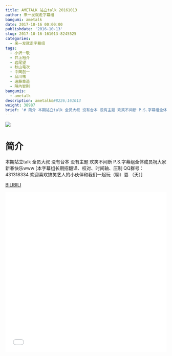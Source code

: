 ```yaml
---
title: AMETALK 站立talk 20161013
author: 来一发就走字幕组
bangumi: ametalk
date: 2017-10-16 00:00:00
publishdate: '2016-10-13'
slug: 2017-10-16-161013-8245525
categories:
  - 来一发就走字幕组
tags:
  - 小沢一敬
  - 井上裕介
  - 岩尾望
  - 秋山竜次
  - 中岡創一
  - 品川祐
  - 遠藤章造
  - 陣內智則
bangumis:
  - ametalk
description: ametalk&#8226;161013
weight: 38987
brief: '# 简介 本期站立talk 全员大叔 没有台本 没有主题 欢笑不间断 P.S.字幕组全体成员祝大家新春快乐www'
---
```


![](https://i.imgur.com/NejkaFi.jpg)

# 简介  
本期站立talk 全员大叔 没有台本 没有主题 欢笑不间断 P.S.字幕组全体成员祝大家新春快乐www [本字幕组长期招翻译、校对、时间轴、压制   QQ群号：431318334 欢迎喜欢搞笑艺人的小伙伴和我们一起玩（聊）耍 （天）]

  [BILIBILI](https://www.bilibili.com/video/av8245525/)


<div class="vcontainer">  <iframe class='video' src="//www.bilibili.com/blackboard/player.html?aid=8245525" width="100%" height="500" frameborder="0" allowfullscreen="allowfullscreen"></iframe></div>

